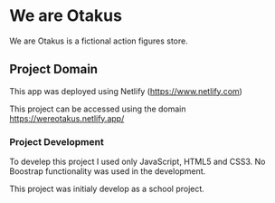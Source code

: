 # We are Otakus

We are Otakus is a fictional action figures store.

## Project Domain

This app was deployed using Netlify (https://www.netlify.com)

This project can be accessed using the domain https://wereotakus.netlify.app/

### Project Development

To develep this project I used only JavaScript, HTML5 and CSS3. No Boostrap functionality was used in the development.

This project was initialy develop as a school project.
